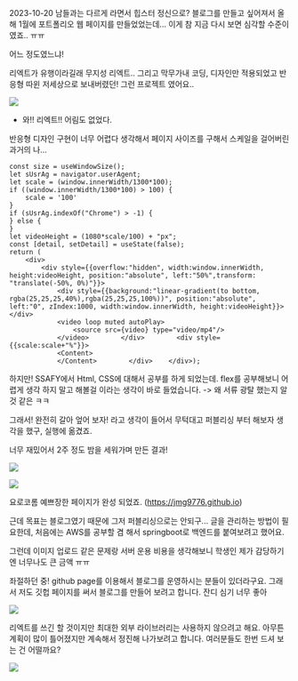 2023-10-20
남들과는 다르게 라면서 힙스터 정신으로? 블로그를 만들고 싶어져서 올해 1월에 포트폴리오 웹 페이지를 만들었었는데... 이게 참 지금 다시 보면 심각할 수준이 였죠.. ㅠㅠ

어느 정도였느냐!

리엑트가 유행이라길래 무지성 리엑트.. 그리고 막무가내 코딩, 디자인만 적용되었고 반응형 따윈 저세상으로 보내버렸던! 그런 프로젝트 였어요..

![](https://i.imgur.com/rBu2emh.png)
-  와!! 리엑트!! 어림도 없었다.

반응형 디자인 구현이 너무 어렵다 생각해서  페이지 사이즈를 구해서 스케일을 걸어버린 과거의 나...
```
const size = useWindowSize();  
let sUsrAg = navigator.userAgent;  
let scale = (window.innerWidth/1300*100);  
if ((window.innerWidth/1300*100) > 100) {  
    scale = '100'  
}  
if (sUsrAg.indexOf("Chrome") > -1) {  
} else {  
}  
let videoHeight = (1080*scale/100) + "px";  
const [detail, setDetail] = useState(false);  
return (  
    <div>  
        <div style={{overflow:"hidden", width:window.innerWidth, height:videoHeight, position:"absolute", left:"50%",transform: "translate(-50%, 0%)"}}>  
            <div style={{background:"linear-gradient(to bottom, rgba(25,25,25,40%),rgba(25,25,25,100%))", position:"absolute", left:"0", zIndex:1000, width:window.innerWidth, height:videoHeight}}></div>  
            <video loop muted autoPlay>  
                <source src={video} type="video/mp4"/>  
            </video>        </div>        <div style={{scale:scale+"%"}}>  
            <Content>  
            </Content>        </div>    </div>);
```

하지만! SSAFY에서 Html, CSS에 대해서 공부를 하게 되었는데. 
flex를 공부해보니 어렵게 생각 하지 말고 해볼걸 이라는 생각이 바로 들었습니다. -> 왜 서류 광탈 했는지 알 것 같은 ㅋㅋ

그래서! 완전히 갈아 엎어 보자! 라고 생각이 들어서 무턱대고 퍼블리싱 부터 해보자 생각을 했구, 실행에 옮겼죠.

너무 재밌어서 2주 정도 밤을 세워가며 만든 결과!

![](https://i.imgur.com/gqhn0sf.png)

![](https://i.imgur.com/kfrmHH6.png)

요로코롬 예쁘장한 페이지가 완성 되었죠. (https://jmg9776.github.io)

근데 목표는 블로그였기 때문에 그저 퍼블리싱으로는 안되구... 글을 관리하는 방법이 필요한데, 처음에는 AWS를 공부할 겸 해서 springboot로 백엔드를 붙여보려고 했어요.

그런데 이미지 업로드 같은 문제랑 서버 운용 비용을 생각해보니 학생인 제가 감당하기엔 너무나도 큰 금액 ㅠㅠ

좌절하던 중! github page를 이용해서 블로그를 운영하시는 분들이 있더라구요.
그래서 저도 깃헙 페이지를 써서 블로그를 만들어 보려고 합니다. 
잔디 심기 너무 좋아

![](https://i.imgur.com/kH6HwuB.jpg)

리엑트를 쓰긴 할 것이지만 최대한 외부 라이브러리는 사용하지 않으려고 해요.
아무튼 계획이 많이 틀어졌지만 계속해서 정진해 나가보려고 합니다.
여러분들도 한번 드셔 보는 건 어떨까요?

![](https://i.imgur.com/dUQalzH.png)
